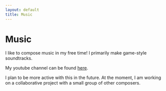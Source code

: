 ```yaml
---
layout: default
title: Music
---
```


# Music

I like to compose music in my free time! I primarily make game-style soundtracks.

My youtube channel can be found <a href="https://www.youtube.com/channel/UCVA5pm63XaxuFmDghnX3gUw" target="_blank">here</a>.

I plan to be more active with this in the future. At the moment, I am working on a collaborative project with a small group of other composers.